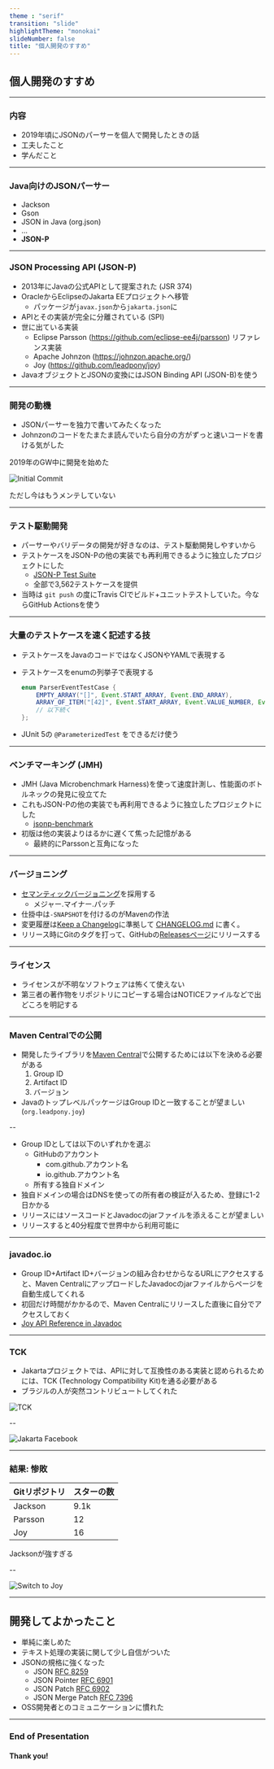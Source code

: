 ```yaml
---
theme : "serif"
transition: "slide"
highlightTheme: "monokai"
slideNumber: false
title: "個人開発のすすめ"
---
```


## 個人開発のすすめ

---

### 内容
* 2019年頃にJSONのパーサーを個人で開発したときの話
* 工夫したこと
* 学んだこと

---

### Java向けのJSONパーサー
* Jackson
* Gson
* JSON in Java (org.json)
*  ...
* **JSON-P**

---

### JSON Processing API (JSON-P)
* 2013年にJavaの公式APIとして提案された (JSR 374)
* OracleからEclipseのJakarta EEプロジェクトへ移管
    * パッケージが`javax.json`から`jakarta.json`に
* APIとその実装が完全に分離されている (SPI)
* 世に出ている実装
    * Eclipse Parsson (https://github.com/eclipse-ee4j/parsson) リファレンス実装
    * Apache Johnzon (https://johnzon.apache.org/)
    * Joy (https://github.com/leadpony/joy)
* JavaオブジェクトとJSONの変換にはJSON Binding API (JSON-B)を使う

---

### 開発の動機

* JSONパーサーを独力で書いてみたくなった
* Johnzonのコードをたまたま読んでいたら自分の方がずっと速いコードを書ける気がした

2019年のGW中に開発を始めた

![Initial Commit](images/initial-commit.png)

ただし今はもうメンテしていない

---

### テスト駆動開発

* パーサーやバリデータの開発が好きなのは、テスト駆動開発しやすいから
* テストケースをJSON-Pの他の実装でも再利用できるように独立したプロジェクトにした
    * [JSON-P Test Suite](https://github.com/leadpony/jsonp-test-suite)
    * 全部で3,562テストケースを提供
* 当時は `git push` の度にTravis CIでビルド+ユニットテストしていた。今ならGitHub Actionsを使う

---

### 大量のテストケースを速く記述する技

* テストケースをJavaのコードではなくJSONやYAMLで表現する
* テストケースをenumの列挙子で表現する

    ```java
    enum ParserEventTestCase {
        EMPTY_ARRAY("[]", Event.START_ARRAY, Event.END_ARRAY),
        ARRAY_OF_ITEM("[42]", Event.START_ARRAY, Event.VALUE_NUMBER, Event.END_ARRAY),
        // 以下続く
    };
    ```

* JUnit 5の `@ParameterizedTest` をできるだけ使う

---

### ベンチマーキング (JMH)

* JMH (Java Microbenchmark Harness)を使って速度計測し、性能面のボトルネックの発見に役立てた
* これもJSON-Pの他の実装でも再利用できるように独立したプロジェクトにした
    * [jsonp-benchmark](https://github.com/leadpony/jsonp-benchmark)
* 初版は他の実装よりはるかに遅くて焦った記憶がある
    * 最終的にParssonと互角になった

---

### バージョニング

* [セマンティックバージョニング](https://semver.org/lang/ja/)を採用する
    * メジャー.マイナー.パッチ
* 仕掛中は`-SNAPSHOT`を付けるのがMavenの作法
* 変更履歴は[Keep a Changelog](https://keepachangelog.com/ja/1.0.0/)に準拠して [CHANGELOG.md](https://github.com/leadpony/joy/blob/master/CHANGELOG.md) に書く。
* リリース時にGitのタグを打って、GitHubの[Releasesページ](https://github.com/leadpony/joy/releases)にリリースする

---

### ライセンス

* ライセンスが不明なソフトウェアは怖くて使えない
* 第三者の著作物をリポジトリにコピーする場合はNOTICEファイルなどで出どころを明記する

---

### Maven Centralでの公開

* 開発したライブラリを[Maven Central](https://central.sonatype.com/)で公開するためには以下を決める必要がある
    1. Group ID
    2. Artifact ID
    3. バージョン
* JavaのトップレベルパッケージはGroup IDと一致することが望ましい (`org.leadpony.joy`)

--

* Group IDとしては以下のいずれかを選ぶ
    * GitHubのアカウント
        * com.github.アカウント名
        * io.github.アカウント名
    * 所有する独自ドメイン
* 独自ドメインの場合はDNSを使っての所有者の検証が入るため、登録に1-2日かかる
* リリースにはソースコードとJavadocのjarファイルを添えることが望ましい
* リリースすると40分程度で世界中から利用可能に

---

### javadoc.io

* Group ID+Artifact ID+バージョンの組み合わせからなるURLにアクセスすると、Maven CentralにアップロードしたJavadocのjarファイルからページを自動生成してくれる
* 初回だけ時間がかかるので、Maven Centralにリリースした直後に自分でアクセスしておく
* [Joy API Reference in Javadoc](https://javadoc.io/doc/org.leadpony.joy/joy-core/latest/org.leadpony.joy.core/module-summary.html)

---

### TCK

* Jakartaプロジェクトでは、APIに対して互換性のある実装と認められるためには、TCK (Technology Compatibility Kit)を通る必要がある
* ブラジルの人が突然コントリビュートしてくれた

![TCK](images/tck.png)

--

![Jakarta Facebook](images/jakarta-facebook.png)

---

### 結果: 惨敗

| Gitリポジトリ | スターの数 |
| --- | --- |
| Jackson | 9.1k |
| Parsson | 12
| Joy | 16 |

Jacksonが強すぎる

--

![Switch to Joy](images/switch-to-joy.png)

---

## 開発してよかったこと

* 単純に楽しめた
* テキスト処理の実装に関して少し自信がついた
* JSONの規格に強くなった
    * JSON [RFC 8259](https://datatracker.ietf.org/doc/html/rfc8259)
    * JSON Pointer [RFC 6901](https://datatracker.ietf.org/doc/html/rfc6901)
    * JSON Patch [RFC 6902](https://datatracker.ietf.org/doc/html/rfc6902)
    * JSON Merge Patch [RFC 7396](https://datatracker.ietf.org/doc/html/rfc7396)
* OSS開発者とのコミュニケーションに慣れた

---

### End of Presentation
#### Thank you!
